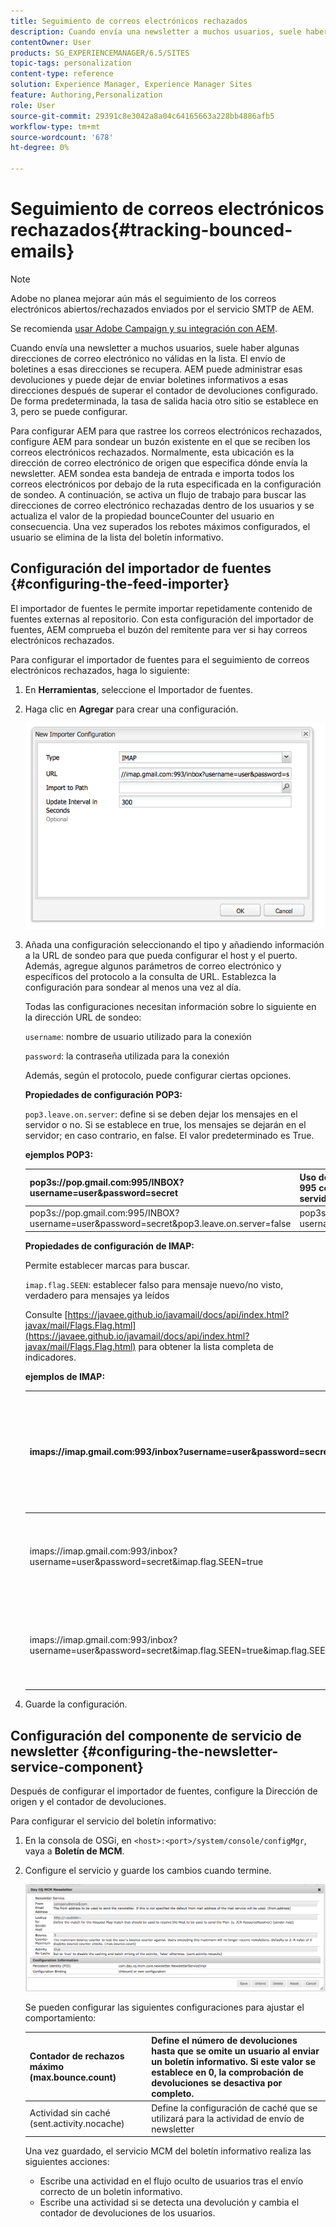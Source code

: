 ```yaml
---
title: Seguimiento de correos electrónicos rechazados
description: Cuando envía una newsletter a muchos usuarios, suele haber algunas direcciones de correo electrónico no válidas en la lista. El envío de boletines a esas direcciones se recupera. AEM puede administrar esas devoluciones y puede dejar de enviar boletines informativos a esas direcciones después de superar el contador de devoluciones configurado.
contentOwner: User
products: SG_EXPERIENCEMANAGER/6.5/SITES
topic-tags: personalization
content-type: reference
solution: Experience Manager, Experience Manager Sites
feature: Authoring,Personalization
role: User
source-git-commit: 29391c8e3042a8a04c64165663a228bb4886afb5
workflow-type: tm+mt
source-wordcount: '678'
ht-degree: 0%

---
```


# Seguimiento de correos electrónicos rechazados{#tracking-bounced-emails}

>[!NOTE]
>
>Adobe no planea mejorar aún más el seguimiento de los correos electrónicos abiertos/rechazados enviados por el servicio SMTP de AEM.
>
>Se recomienda [usar Adobe Campaign y su integración con AEM](/help/sites-administering/campaign.md).

Cuando envía una newsletter a muchos usuarios, suele haber algunas direcciones de correo electrónico no válidas en la lista. El envío de boletines a esas direcciones se recupera. AEM puede administrar esas devoluciones y puede dejar de enviar boletines informativos a esas direcciones después de superar el contador de devoluciones configurado. De forma predeterminada, la tasa de salida hacia otro sitio se establece en 3, pero se puede configurar.

Para configurar AEM para que rastree los correos electrónicos rechazados, configure AEM para sondear un buzón existente en el que se reciben los correos electrónicos rechazados. Normalmente, esta ubicación es la dirección de correo electrónico de origen que especifica dónde envía la newsletter. AEM sondea esta bandeja de entrada e importa todos los correos electrónicos por debajo de la ruta especificada en la configuración de sondeo. A continuación, se activa un flujo de trabajo para buscar las direcciones de correo electrónico rechazadas dentro de los usuarios y se actualiza el valor de la propiedad bounceCounter del usuario en consecuencia. Una vez superados los rebotes máximos configurados, el usuario se elimina de la lista del boletín informativo.

## Configuración del importador de fuentes {#configuring-the-feed-importer}

El importador de fuentes le permite importar repetidamente contenido de fuentes externas al repositorio. Con esta configuración del importador de fuentes, AEM comprueba el buzón del remitente para ver si hay correos electrónicos rechazados.

Para configurar el importador de fuentes para el seguimiento de correos electrónicos rechazados, haga lo siguiente:

1. En **Herramientas**, seleccione el Importador de fuentes.

1. Haga clic en **Agregar** para crear una configuración.

   ![chlimage_1](assets/chlimage_1a.png)

1. Añada una configuración seleccionando el tipo y añadiendo información a la URL de sondeo para que pueda configurar el host y el puerto. Además, agregue algunos parámetros de correo electrónico y específicos del protocolo a la consulta de URL. Establezca la configuración para sondear al menos una vez al día.

   Todas las configuraciones necesitan información sobre lo siguiente en la dirección URL de sondeo:

   `username`: nombre de usuario utilizado para la conexión

   `password`: la contraseña utilizada para la conexión

   Además, según el protocolo, puede configurar ciertas opciones.

   **Propiedades de configuración POP3:**

   `pop3.leave.on.server`: define si se deben dejar los mensajes en el servidor o no. Si se establece en true, los mensajes se dejarán en el servidor; en caso contrario, en false. El valor predeterminado es True.

   **ejemplos POP3:**

   | pop3s://pop.gmail.com:995/INBOX?username=user&amp;password=secret | Uso de pop3 sobre SSL para conectarse a GMail en el puerto 995 con usuario/secreto, dejando los mensajes en el servidor de forma predeterminada |
   |---|---|
   | pop3s://pop.gmail.com:995/INBOX?username=user&amp;password=secret&amp;pop3.leave.on.server=false | pop3s://pop.gmail.com:995/INBOX?username=user&amp;password=secret&amp;pop3.leave.on.server=false |

   **Propiedades de configuración de IMAP:**

   Permite establecer marcas para buscar.

   `imap.flag.SEEN`: establecer falso para mensaje nuevo/no visto, verdadero para mensajes ya leídos

   Consulte [https://javaee.github.io/javamail/docs/api/index.html?javax/mail/Flags.Flag.html](https://javaee.github.io/javamail/docs/api/index.html?javax/mail/Flags.Flag.html) para obtener la lista completa de indicadores.

   **ejemplos de IMAP:**

   | imaps://imap.gmail.com:993/inbox?username=user&amp;password=secret | Uso de IMAP sobre SSL para conectarse a GMail en el puerto 993 con usuario/secreto. Recibir mensajes nuevos solo de forma predeterminada. |
   |---|---|
   | imaps://imap.gmail.com:993/inbox?username=user&amp;password=secret&amp;imap.flag.SEEN=true | Utilizando IMAP sobre SSL para conectarse a GMail 993 con usuario/secreto, solo recibiendo mensaje ya visto. |
   | imaps://imap.gmail.com:993/inbox?username=user&amp;password=secret&amp;imap.flag.SEEN=true&amp;imap.flag.SEEN=false | Utilizando IMAP sobre SSL para conectarse a GMail 993 con usuario/secreto, recibiendo mensajes leídos o nuevos. |

1. Guarde la configuración.

## Configuración del componente de servicio de newsletter {#configuring-the-newsletter-service-component}

Después de configurar el importador de fuentes, configure la Dirección de origen y el contador de devoluciones.

Para configurar el servicio del boletín informativo:

1. En la consola de OSGi, en `<host>:<port>/system/console/configMgr`, vaya a **Boletín de MCM**.

1. Configure el servicio y guarde los cambios cuando termine.

   ![chlimage_1-1](assets/chlimage_1-1a.png)

   Se pueden configurar las siguientes configuraciones para ajustar el comportamiento:

   | Contador de rechazos máximo (max.bounce.count) | Define el número de devoluciones hasta que se omite un usuario al enviar un boletín informativo. Si este valor se establece en 0, la comprobación de devoluciones se desactiva por completo. |
   |---|---|
   | Actividad sin caché (sent.activity.nocache) | Define la configuración de caché que se utilizará para la actividad de envío de newsletter |

   Una vez guardado, el servicio MCM del boletín informativo realiza las siguientes acciones:

   * Escribe una actividad en el flujo oculto de usuarios tras el envío correcto de un boletín informativo.
   * Escribe una actividad si se detecta una devolución y cambia el contador de devoluciones de los usuarios.
